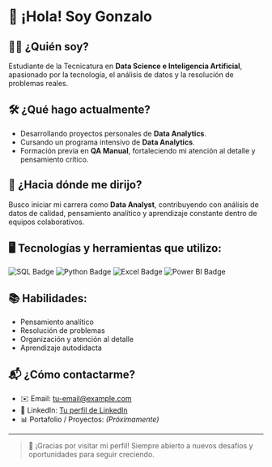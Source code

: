 # 👋 ¡Hola! Soy Gonzalo

## 🙋‍♂️ ¿Quién soy?
Estudiante de la Tecnicatura en **Data Science e Inteligencia Artificial**, apasionado por la tecnología, el análisis de datos y la resolución de problemas reales.

## 🛠️ ¿Qué hago actualmente?
- Desarrollando proyectos personales de **Data Analytics**.
- Cursando un programa intensivo de **Data Analytics**.
- Formación previa en **QA Manual**, fortaleciendo mi atención al detalle y pensamiento crítico.

## 🎯 ¿Hacia dónde me dirijo?
Busco iniciar mi carrera como **Data Analyst**, contribuyendo con análisis de datos de calidad, pensamiento analítico y aprendizaje constante dentro de equipos colaborativos.

## 🖥️ Tecnologías y herramientas que utilizo:
<div align="left">
  <img src="https://img.shields.io/badge/SQL-025E8C?style=for-the-badge&logo=postgresql&logoColor=white" alt="SQL Badge"/>
  <img src="https://img.shields.io/badge/Python-3776AB?style=for-the-badge&logo=python&logoColor=white" alt="Python Badge"/>
  <img src="https://img.shields.io/badge/Excel-217346?style=for-the-badge&logo=microsoft-excel&logoColor=white" alt="Excel Badge"/>
  <img src="https://img.shields.io/badge/Power%20BI-F2C811?style=for-the-badge&logo=power-bi&logoColor=black" alt="Power BI Badge"/>
</div>

## 📚 Habilidades:
- Pensamiento analítico
- Resolución de problemas
- Organización y atención al detalle
- Aprendizaje autodidacta

## 📬 ¿Cómo contactarme?
- ✉️ Email: [tu-email@example.com](mailto:tu-email@example.com)
- 💼 LinkedIn: [Tu perfil de LinkedIn](https://www.linkedin.com/in/tu-perfil/)
- 📊 Portafolio / Proyectos: *(Próximamente)*

---

> 🚀 ¡Gracias por visitar mi perfil! Siempre abierto a nuevos desafíos y oportunidades para seguir creciendo.



<!--
**gonzarratia/gonzarratia** is a ✨ _special_ ✨ repository because its `README.md` (this file) appears on your GitHub profile.

Here are some ideas to get you started:

- 🔭 I’m currently working on ...
- 🌱 I’m currently learning ...
- 👯 I’m looking to collaborate on ...
- 🤔 I’m looking for help with ...
- 💬 Ask me about ...
- 📫 How to reach me: ...
- 😄 Pronouns: ...
- ⚡ Fun fact: ...
-->
